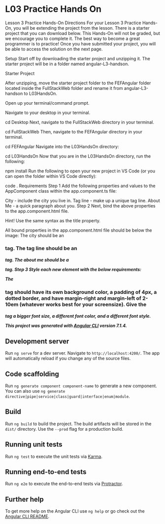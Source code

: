 # L03 Practice Hands On

Lesson 3 Practice Hands-On
Directions
For your Lesson 3 Practice Hands-On, you will be extending the project from the lesson. There is a starter project that you can download below. This Hands-On will not be graded, but we encourage you to complete it. The best way to become a great programmer is to practice! Once you have submitted your project, you will be able to access the solution on the next page.

Setup
Start off by downloading the starter project and unzipping it. The starter project will be in a folder named angular-L3-handson.

Starter Project

After unzipping, move the starter project folder to the FEFAngular folder located inside the FullStackWeb folder and rename it from angular-L3-handson to L03HandsOn.

Open up your terminal/command prompt.

Navigate to your desktop in your terminal.

cd Desktop
Next, navigate to the FullStackWeb directory in your terminal.

cd FullStackWeb
Then, navigate to the FEFAngular directory in your terminal.

cd FEFAngular
Navigate into the L03HandsOn directory:

cd L03HandsOn
Now that you are in the L03HandsOn directory, run the following:

npm install
Run the following to open your new project in VS Code (or you can open the folder within VS Code directly):

code .
Requirements
Step 1
Add the following properties and values to the AppComponent class within the app.component.ts file:

City - include the city you live in.
Tag line - make up a unique tag line.
About Me - a quick paragraph about you.
Step 2
Next, bind the above properties to the app.component.html file.

Hint! Use the same syntax as the title property.

All bound properties in the app.component.html file should be below the image:
The city should be an <h3> tag.
The tag line should be an <h5> tag.
The about me should be a <p> tag.
Step 3
Style each new element with the below requirements:

The <h3> tag should have its own background color, a padding of 4px, a dotted border, and have margin-right and margin-left of 2-10em (whatever works best for your screensize).
Give the <h5> tag a bigger font size, a different font color, and a different font style.


This project was generated with [Angular CLI](https://github.com/angular/angular-cli) version 7.1.4.

## Development server

Run `ng serve` for a dev server. Navigate to `http://localhost:4200/`. The app will automatically reload if you change any of the source files.

## Code scaffolding

Run `ng generate component component-name` to generate a new component. You can also use `ng generate directive|pipe|service|class|guard|interface|enum|module`.

## Build

Run `ng build` to build the project. The build artifacts will be stored in the `dist/` directory. Use the `--prod` flag for a production build.

## Running unit tests

Run `ng test` to execute the unit tests via [Karma](https://karma-runner.github.io).

## Running end-to-end tests

Run `ng e2e` to execute the end-to-end tests via [Protractor](http://www.protractortest.org/).

## Further help

To get more help on the Angular CLI use `ng help` or go check out the [Angular CLI README](https://github.com/angular/angular-cli/blob/master/README.md).
